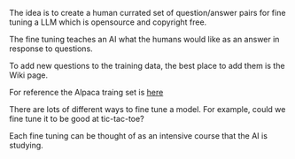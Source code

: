 The idea is to create a human currated set of question/answer pairs for fine tuning a LLM which is opensource and copyright free.

The fine tuning teaches an AI what the humans would like as an answer in response to questions.

To add new questions to the training data, the best place to add them is the Wiki page.

For reference the Alpaca traing set is [here](https://github.com/tatsu-lab/stanford_alpaca/blob/main/alpaca_data.json)

There are lots of different ways to fine tune a model. For example, could we fine tune it to be good at tic-tac-toe?

Each fine tuning can be thought of as an intensive course that the AI is studying.
